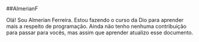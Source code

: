 ##AlmerianF

Olá! Sou Almerian Ferreira. Estou fazendo o curso da Dio para aprender mais a respeito de programação. Ainda não tenho nenhuma contribuição para passar para vocês, mas assim que aprender atualizo esse documento.
